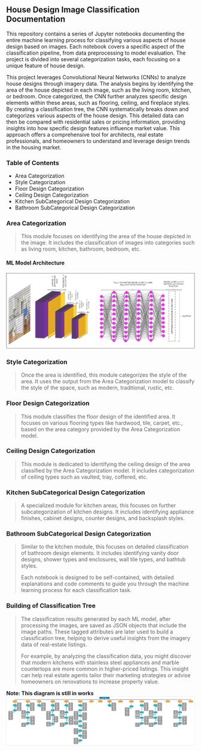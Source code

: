 ## House Design Image Classification Documentation

This repository contains a series of Jupyter notebooks documenting the entire machine learning process for classifying various aspects of house design based on images. Each notebook covers a specific aspect of the classification pipeline, from data preprocessing to model evaluation. The project is divided into several categorization tasks, each focusing on a unique feature of house design.

This project leverages Convolutional Neural Networks (CNNs) to analyze house designs through imagery data. The analysis begins by identifying the area of the house depicted in each image, such as the living room, kitchen, or bedroom. Once categorized, the CNN further analyzes specific design elements within these areas, such as flooring, ceiling, and fireplace styles. By creating a classification tree, the CNN systematically breaks down and categorizes various aspects of the house design. This detailed data can then be compared with residential sales or pricing information, providing insights into how specific design features influence market value. This approach offers a comprehensive tool for architects, real estate professionals, and homeowners to understand and leverage design trends in the housing market.

### Table of Contents
+ Area Categorization
+ Style Categorization
+ Floor Design Categorization
+ Ceiling Design Categorization
+ Kitchen SubCategorical Design Categorization
+ Bathroom SubCategorical Design Categorization

### Area Categorization
> This module focuses on identifying the area of the house depicted in the image. It includes the classification of images into categories such as living room, kitchen, bathroom, bedroom, etc.
#### ML Model Architecture
![ML Model Architecture](./JupyterNotebooks/architecture-images/area-categorization.png)
### Style Categorization
> Once the area is identified, this module categorizes the style of the area. It uses the output from the Area Categorization model to classify the style of the space, such as modern, traditional, rustic, etc.

### Floor Design Categorization
> This module classifies the floor design of the identified area. It focuses on various flooring types like hardwood, tile, carpet, etc., based on the area category provided by the Area Categorization model.

### Ceiling Design Categorization
> This module is dedicated to identifying the ceiling design of the area classified by the Area Categorization model. It includes categorization of ceiling types such as vaulted, tray, coffered, etc.

### Kitchen SubCategorical Design Categorization
> A specialized module for kitchen areas, this focuses on further subcategorization of kitchen designs. It includes identifying appliance finishes, cabinet designs, counter designs, and backsplash styles.

### Bathroom SubCategorical Design Categorization
> Similar to the kitchen module, this focuses on detailed classification of bathroom design elements. It includes identifying vanity door designs, shower types and enclosures, wall tile types, and bathtub styles.
>
>Each notebook is designed to be self-contained, with detailed explanations and code comments to guide you through the machine learning process for each classification task.

### Building of Classification Tree
> The classification results generated by each ML model, after processing the images, are saved as JSON objects that include the image paths. These tagged attributes are later used to build a classification tree, helping to derive useful insights from the imagery data of real-estate listings.
>
> For example, by analyzing the classification data, you might discover that modern kitchens with stainless steel appliances and marble countertops are more common in higher-priced listings. This insight can help real estate agents tailor their marketing strategies or advise homeowners on renovations to increase property value.

<b>Note: This diagram is still in works</b>
![Classification Tree Architecture](./JupyterNotebooks/architecture-images/classification-tree-architecture.png)